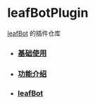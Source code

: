 # leafBotPlugin


[leafBot](https://github.com/huoxue1/leafBot) 的插件仓库

+ ###  [基础使用](https://vtsqr.xyz/leafBotPlugin/install)
+ ###  [功能介绍](https://vtsqr.xyz/leafBotPlugin/Features)
+ ###  [leafBot](https://github.com/huoxue1/leafBot)